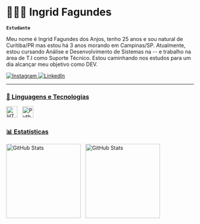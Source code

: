 # 👩🏻‍💻 Ingrid Fagundes 

**`Estudante`**

Meu nome é Ingrid Fagundes dos Anjos, tenho 25 anos e sou natural de Curitiba/PR mas estou há 3 anos morando em Campinas/SP. Atualmente, estou cursando Análise e Desenvolvimento de Sistemas na -- e trabalho na área de T.I como Suporte Técnico. Estou caminhando nos estudos para um dia alcançar meu objetivo como DEV.  

<p align="left">
    <a href="https://www.instagram.com/_ingridfagundes/">
      <img
        alt="Instagram"
         title="Meu Instagram"
          src="https://img.shields.io/badge/Instagram-E4405F?style=for-the-badge&logo=instagram&logoColor=white"
    />
    </a>
    <a href="[https://www.linkedin.com/in/seu_usuario/](https://www.linkedin.com/in/ingrid-fagundes-932841148?utm_source=share&utm_campaign=share_via&utm_content=profile&utm_medium=ios_app )" target="_blank">
    <img 
      alt="LinkedIn" 
      title="Conecte-se comigo no LinkedIn" 
      src="https://img.shields.io/badge/LinkedIn-0077B5?style=for-the-badge&logo=linkedin&logoColor=white"
    />
</p>

---

### 🤖 Linguagens e Tecnologias

<img 
    align="left" 
    alt="HTML"
    title="HTML" 
    width="30px" 
    style="padding-right: 10px;" 
    src="https://cdn.jsdelivr.net/gh/devicons/devicon@latest/icons/html5/html5-original.svg" 
/>
<img 
    align="left" 
    alt="Python" 
    title="Python"
    width="30px" 
    style="padding-right: 10px;" 
    src="https://cdn.jsdelivr.net/gh/devicons/devicon@latest/icons/python/python-original.svg" 
/>

<br/>
<br/>

### 📊 Estatísticas

<p>
  <img 
    align="left" 
    alt="GitHub Stats" 
    height="200" 
    style="padding-right: 10px;" 
    src="https://github-readme-stats.vercel.app/api?username=ingridfagundes&show_icons=true&theme=tokyonight&include_all_commits=true&locale=pt-br" 
  />

<img 
      align="left" 
      alt="GitHub Stats" 
      height="200" 
      src="https://github-readme-stats.vercel.app/api/top-langs/?username=ingridfagundes&theme=tokyonight&layout=compact&custom_title=Tecnologias&langs_count=9" 
  />

</p>
